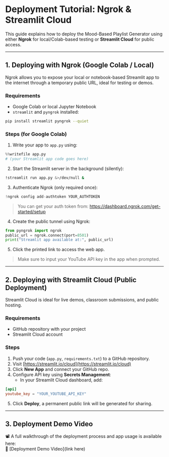 # Deployment Tutorial: Ngrok & Streamlit Cloud

This guide explains how to deploy the Mood-Based Playlist Generator using either **Ngrok** for local/Colab-based testing or **Streamlit Cloud** for public access.

---

## 1. Deploying with Ngrok (Google Colab / Local)

Ngrok allows you to expose your local or notebook-based Streamlit app to the internet through a temporary public URL, ideal for testing or demos.

### Requirements
- Google Colab or local Jupyter Notebook
- `streamlit` and `pyngrok` installed:
```bash
pip install streamlit pyngrok --quiet
```

### Steps (for Google Colab)

1. Write your app to `app.py` using:
```python
%%writefile app.py
# (your Streamlit app code goes here)
```

2. Start the Streamlit server in the background (silently):
```bash
!streamlit run app.py &>/dev/null &
```

3. Authenticate Ngrok (only required once):
```python
!ngrok config add-authtoken YOUR_AUTHTOKEN
```
> You can get your auth token from: https://dashboard.ngrok.com/get-started/setup

4. Create the public tunnel using Ngrok:
```python
from pyngrok import ngrok
public_url = ngrok.connect(port=8501)
print("Streamlit app available at:", public_url)
```

5. Click the printed link to access the web app.

> Make sure to input your YouTube API key in the app when prompted.

---

## 2. Deploying with Streamlit Cloud (Public Deployment)

Streamlit Cloud is ideal for live demos, classroom submissions, and public hosting.

### Requirements
- GitHub repository with your project
- Streamlit Cloud account

### Steps

1. Push your code (`app.py`, `requirements.txt`) to a GitHub repository.
2. Visit [https://streamlit.io/cloud](https://streamlit.io/cloud)
3. Click **New App** and connect your GitHub repo.
4. Configure API key using **Secrets Management**:
   - In your Streamlit Cloud dashboard, add:
```toml
[api]
youtube_key = "YOUR_YOUTUBE_API_KEY"
```

5. Click **Deploy**, a permanent public link will be generated for sharing.

---

## 3. Deployment Demo Video

📽️ A full walkthrough of the deployment process and app usage is available here:  
🔗 [Deployment Demo Video](link here)
